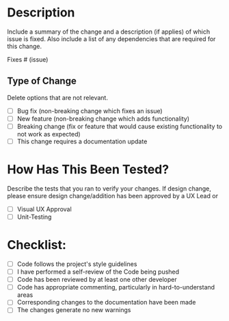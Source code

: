 # Description

Include a summary of the change and a description (if applies) of which issue is fixed.
Also include a list of any dependencies that are required for this change.

Fixes # (issue)

## Type of Change

Delete options that are not relevant.

- [ ] Bug fix (non-breaking change which fixes an issue)
- [ ] New feature (non-breaking change which adds functionality)
- [ ] Breaking change (fix or feature that would cause existing functionality to not work as expected)
- [ ] This change requires a documentation update

# How Has This Been Tested?

Describe the tests that you ran to verify your changes. If design change, please ensure design change/addition has been approved by a UX Lead or 

- [ ] Visual UX Approval
- [ ] Unit-Testing

# Checklist:

- [ ] Code follows the project's style guidelines
- [ ] I have performed a self-review of the Code being pushed
- [ ] Code has been reviewed by at least one other developer
- [ ] Code has appropriate commenting, particularly in hard-to-understand areas
- [ ] Corresponding changes to the documentation have been made
- [ ] The changes generate no new warnings
